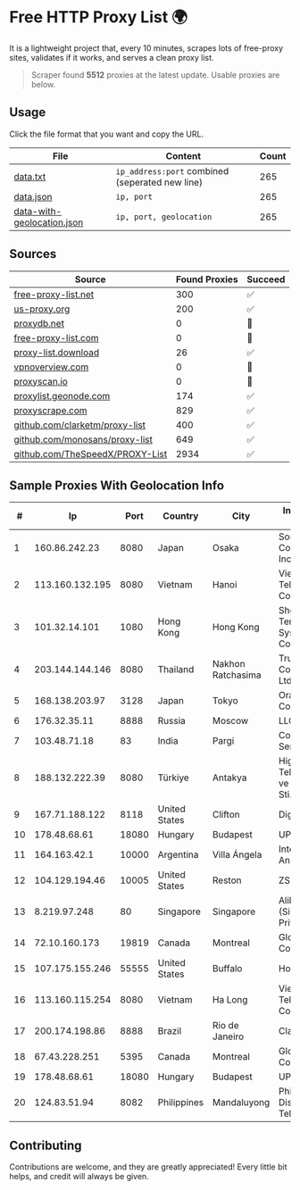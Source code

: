 
# Free HTTP Proxy List 🌍

It is a lightweight project that, every 10 minutes, scrapes lots of free-proxy sites, validates if it works, and serves a clean proxy list.


> Scraper found **5512** proxies at the latest update. Usable proxies are below.

## Usage

Click the file format that you want and copy the URL.


|File|Content|Count|
|----|-------|-----|
|[data.txt](https://raw.githubusercontent.com/themiralay/Proxy-List-World/master/data.txt)|`ip_address:port` combined (seperated new line)|265|
|[data.json](https://raw.githubusercontent.com/themiralay/Proxy-List-World/master/data.json)|`ip, port`|265|
|[data-with-geolocation.json](https://raw.githubusercontent.com/themiralay/Proxy-List-World/master/data-with-geolocation.json)|`ip, port, geolocation`|265|

## Sources

|Source|Found Proxies|Succeed|
|------|-------------|-------|
|[free-proxy-list.net](https://free-proxy-list.net)|300|✅|
|[us-proxy.org](https://www.us-proxy.org)|200|✅|
|[proxydb.net](http://proxydb.net)|0|🚫|
|[free-proxy-list.com](https://free-proxy-list.com/?page=&port=&type%5B%5D=http&type%5B%5D=https&up_time=0&search=Search)|0|🚫|
|[proxy-list.download](https://www.proxy-list.download/HTTP)|26|✅|
|[vpnoverview.com](https://vpnoverview.com/privacy/anonymous-browsing/free-proxy-servers)|0|🚫|
|[proxyscan.io](https://www.proxyscan.io)|0|🚫|
|[proxylist.geonode.com](https://proxylist.geonode.com/api/proxy-list?limit=300&page=1&sort_by=lastChecked&sort_type=desc&protocols=http,https)|174|✅|
|[proxyscrape.com](https://api.proxyscrape.com/v2/?request=displayproxies&protocol=http&timeout=10000&country=all&ssl=all&anonymity=all)|829|✅|
|[github.com/clarketm/proxy-list](https://raw.githubusercontent.com/clarketm/proxy-list/master/proxy-list-raw.txt)|400|✅|
|[github.com/monosans/proxy-list](https://raw.githubusercontent.com/monosans/proxy-list/main/proxies/http.txt)|649|✅|
|[github.com/TheSpeedX/PROXY-List](https://raw.githubusercontent.com/TheSpeedX/PROXY-List/master/http.txt)|2934|✅|


## Sample Proxies With Geolocation Info

|#|Ip|Port|Country|City|Internet Service Provider|
|-|--|----|-------|----|-------------------------|
|1|160.86.242.23|8080|Japan|Osaka|Sony Network Communications Inc|
|2|113.160.132.195|8080|Vietnam|Hanoi|VietNam Post and Telecom Corporation|
|3|101.32.14.101|1080|Hong Kong|Hong Kong|Shenzhen Tencent Computer Systems Company Limited|
|4|203.144.144.146|8080|Thailand|Nakhon Ratchasima|True Internet Corporation CO. Ltd.|
|5|168.138.203.97|3128|Japan|Tokyo|Oracle Corporation|
|6|176.32.35.11|8888|Russia|Moscow|LLC Baxet|
|7|103.48.71.18|83|India|Pargi|Country Online Services PVT LTD|
|8|188.132.222.39|8080|Türkiye|Antakya|High Speed Telekomunikasyon ve Hab. Hiz. Ltd. Sti.|
|9|167.71.188.122|8118|United States|Clifton|DigitalOcean, LLC|
|10|178.48.68.61|18080|Hungary|Budapest|UPC|
|11|164.163.42.1|10000|Argentina|Villa Ángela|Interret Villa Angela SRL|
|12|104.129.194.46|10005|United States|Reston|ZSCALER, INC.|
|13|8.219.97.248|80|Singapore|Singapore|Alibaba Cloud (Singapore) Private Limited|
|14|72.10.160.173|19819|Canada|Montreal|GloboTech Communications|
|15|107.175.155.246|55555|United States|Buffalo|HostPapa|
|16|113.160.115.254|8080|Vietnam|Ha Long|VietNam Post and Telecom Corporation|
|17|200.174.198.86|8888|Brazil|Rio de Janeiro|Claro S.A|
|18|67.43.228.251|5395|Canada|Montreal|GloboTech Communications|
|19|178.48.68.61|18080|Hungary|Budapest|UPC|
|20|124.83.51.94|8082|Philippines|Mandaluyong|Philippine Long Distance Telephone Co.|



## Contributing

Contributions are welcome, and they are greatly appreciated! Every
little bit helps, and credit will always be given.

